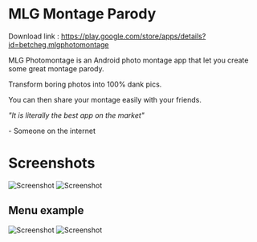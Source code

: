 # MLG Montage Parody

Download link : https://play.google.com/store/apps/details?id=betcheg.mlgphotomontage

MLG Photomontage is an Android photo montage app that let you create some great montage parody.

Transform boring photos into 100% dank pics.


You can then share your montage easily with your friends.


*"It is literally the best app on the market"*

\- Someone on the internet

# Screenshots
![Screenshot](http://i.imgur.com/V8SIY8S.png)
![Screenshot](http://i.imgur.com/tRCo0gS.png)

## Menu example
![Screenshot](http://i.imgur.com/GF7BrZ5.png)
![Screenshot](http://i.imgur.com/KB9IFoR.png)
